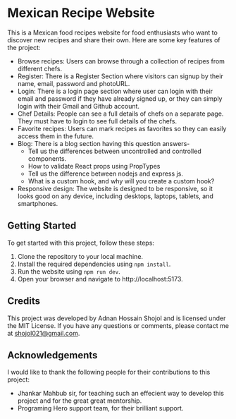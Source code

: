 # Mexican Recipe Website

This is a Mexican food recipes website for food enthusiasts who want to discover new recipes and share their own. Here are some key features of the project:

- Browse recipes: Users can browse through a collection of recipes from different chefs.
- Register: There is a Register Section where visitors can signup by their name, email, password and photoURL.
- Login: There is a login page section where user can login with their email and password if they have already signed up, or they can simply login with their Gmail and Github account.
- Chef Details: People can see a full details of chefs on a separate page. They must have to login to see full details of the chefs.
- Favorite recipes: Users can mark recipes as favorites so they can easily access them in the future.
- Blog: There is a blog section having this question answers-
    - Tell us the differences between uncontrolled and controlled components.
    - How to validate React props using PropTypes
    - Tell us the difference between nodejs and express js.
    - What is a custom hook, and why will you create a custom hook?
- Responsive design: The website is designed to be responsive, so it looks good on any device, including desktops, laptops, tablets, and smartphones.

## Getting Started

To get started with this project, follow these steps:

1. Clone the repository to your local machine.
2. Install the required dependencies using `npm install`.
3. Run the website using `npm run dev`.
4. Open your browser and navigate to http://localhost:5173.

## Credits

This project was developed by Adnan Hossain Shojol and is licensed under the MIT License. If you have any questions or comments, please contact me at shojol021@gmail.com.

## Acknowledgements

I would like to thank the following people for their contributions to this project:

- Jhankar Mahbub sir, for teaching such an effecient way to develop this project and for the great great mentorship.
- Programing Hero support team, for their brilliant support.
